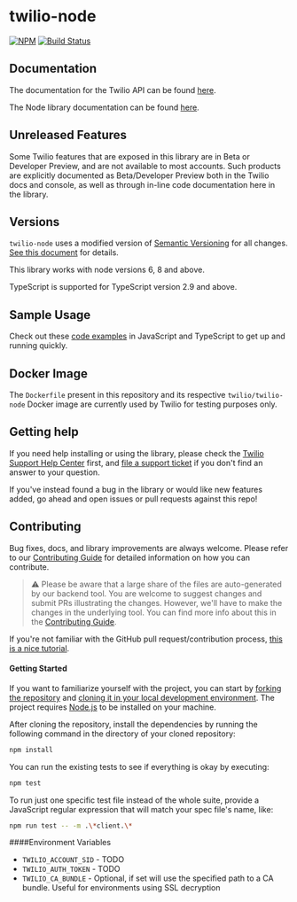 # twilio-node

[![NPM](https://nodei.co/npm/twilio.png?downloads=true&stars=true)](https://nodei.co/npm/twilio/)
[![Build Status](https://travis-ci.org/twilio/twilio-node.svg?branch=master)](https://travis-ci.org/twilio/twilio-node)

## Documentation

The documentation for the Twilio API can be found [here][apidocs].

The Node library documentation can be found [here][libdocs].

## Unreleased Features

Some Twilio features that are exposed in this library are in Beta or Developer
Preview, and are not available to most accounts. Such products are explicitly
documented as Beta/Developer Preview both in the Twilio docs and console, as well
as through in-line code documentation here in the library.

## Versions

`twilio-node` uses a modified version of [Semantic Versioning](https://semver.org) for all changes. [See this document](VERSIONS.md) for details.

This library works with node versions 6, 8 and above.

TypeScript is supported for TypeScript version 2.9 and above.

## Sample Usage

Check out these [code examples](examples) in JavaScript and TypeScript to get up and running quickly.

## Docker Image

The `Dockerfile` present in this repository and its respective `twilio/twilio-node` Docker image are currently used by Twilio for testing purposes only.

## Getting help

If you need help installing or using the library, please check the [Twilio Support Help Center](https://support.twilio.com) first, and [file a support ticket](https://twilio.com/help/contact) if you don't find an answer to your question.

If you've instead found a bug in the library or would like new features added, go ahead and open issues or pull requests against this repo!

## Contributing

Bug fixes, docs, and library improvements are always welcome. Please refer to our [Contributing Guide](CONTRIBUTING.md) for detailed information on how you can contribute.

> ⚠️ Please be aware that a large share of the files are auto-generated by our backend tool. You are welcome to suggest changes and submit PRs illustrating the changes. However, we'll have to make the changes in the underlying tool. You can find more info about this in the [Contributing Guide](CONTRIBUTING.md).

If you're not familiar with the GitHub pull request/contribution process, [this is a nice tutorial](https://gun.io/blog/how-to-github-fork-branch-and-pull-request/).

#### Getting Started

If you want to familiarize yourself with the project, you can start by [forking the repository](https://help.github.com/articles/fork-a-repo/) and [cloning it in your local development environment](https://help.github.com/articles/cloning-a-repository/). The project requires [Node.js](https://nodejs.org) to be installed on your machine.

After cloning the repository, install the dependencies by running the following command in the directory of your cloned repository:

```bash
npm install
```

You can run the existing tests to see if everything is okay by executing:

```bash
npm test
```

To run just one specific test file instead of the whole suite, provide a JavaScript regular expression that will match your spec file's name, like:

```bash
npm run test -- -m .\*client.\*
```

####Environment Variables
 
* `TWILIO_ACCOUNT_SID` - TODO
* `TWILIO_AUTH_TOKEN` - TODO
* `TWILIO_CA_BUNDLE` - Optional, if set will use the specified path to a CA bundle. Useful for environments using SSL decryption


[apidocs]: https://www.twilio.com/docs/api
[libdocs]: https://twilio.github.io/twilio-node
